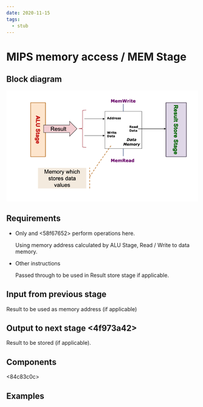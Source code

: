 ```yaml
---
date: 2020-11-15
tags: 
  - stub
---
```


# MIPS memory access / MEM Stage

## Block diagram

![](./static/mips-memory-block-diagram.png)

## Requirements

- Only <c3192cca>  and <58f67652> perform operations here.

  Using memory address calculated by ALU Stage, Read / Write to data memory.

- Other instructions
  
  Passed through to be used in Result store stage if applicable.
  
## Input from previous stage <c7317dfc> 

Result to be used as memory address (if applicable)

## Output to next stage <4f973a42> 

Result to be stored (if applicable).

## Components

<84c83c0c>

## Examples

<abf85c20>

<e0a1b07d>
